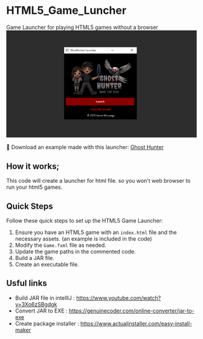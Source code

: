 # HTML5_Game_Luncher
Game Launcher for playing HTML5 games without a browser
<img src="https://github.com/TheMIU/HTML5_Game_Launcher/blob/main/preview.png">

🔗 Download an example made with this launcher: [Ghost Hunter](https://github.com/TheMIU/JS-Game/raw/main/exe/Ghost%20Hunter%20Setup.exe)

## How it works;
This code will create a launcher for html file. so you won't web browser to run your html5 games.

## Quick Steps
Follow these quick steps to set up the HTML5 Game Launcher:
1. Ensure you have an HTML5 game with an `index.html` file and the necessary assets. (an example is included in the code)
2. Modify the `Game.fxml` file as needed.
3. Update the game paths in the commented code.
4. Build a JAR file.
5. Create an executable file.

## Usful links
* Build JAR file in intellIJ : https://www.youtube.com/watch?v=3Xo6zSBgdgk
* Convert JAR to EXE : https://genuinecoder.com/online-converter/jar-to-exe
* Create package installer : https://www.actualinstaller.com/easy-install-maker

